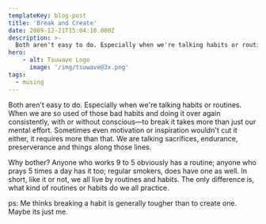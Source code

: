 ```yaml
---
templateKey: blog-post
title: 'Break and Create'
date: 2009-12-21T15:04:10.000Z
description: >-
  Both aren't easy to do. Especially when we're talking habits or routines. When we are so used of those bad habits and doing it over again consistently, with or without conscious—to break it takes more than just our mental effort.
hero:
    - alt: Tsuwave Logo
      image: '/img/tsuwave@3x.png' 
tags:
  - musing
---
```

Both aren't easy to do. Especially when we're talking habits or routines. When we are so used of those bad habits and doing it over again consistently, with or without conscious—to break it takes more than just our mental effort. Sometimes even motivation or inspiration wouldn't cut it either, it requires more than that. We are talking sacrifices, endurance, preserverance and things along those lines.

Why bother? Anyone who works 9 to 5 obviously has a routine; anyone who prays 5 times a day has it too; regular smokers, does have one as well. In short, like it or not, we all live by routines and habits. The only difference is, what kind of routines or habits do we all practice.

ps: Me thinks breaking a habit is generally tougher than to create one. Maybe its just me.